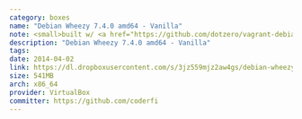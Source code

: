 ```yaml
---
category: boxes
name: "Debian Wheezy 7.4.0 amd64 - Vanilla"
note: <small>built w/ <a href="https://github.com/dotzero/vagrant-debian-wheezy-64">vagrant-debian-wheezy-64</a></small>
description: "Debian Wheezy 7.4.0 amd64 - Vanilla"
tags:
date: 2014-04-02
link: https://dl.dropboxusercontent.com/s/3jz559mjz2aw4gs/debian-wheezy-64-vanilla.box
size: 541MB
arch: x86_64
provider: VirtualBox
committer: https://github.com/coderfi
---
```

